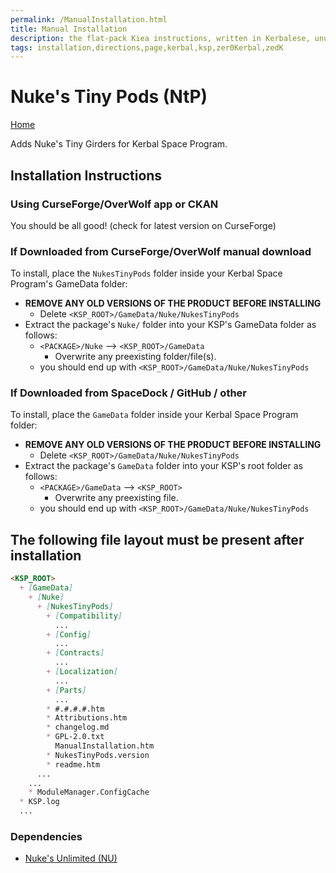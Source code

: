 ```yaml
---
permalink: /ManualInstallation.html
title: Manual Installation
description: the flat-pack Kiea instructions, written in Kerbalese, unusally present
tags: installation,directions,page,kerbal,ksp,zer0Kerbal,zedK
---
```


<!-- ManualInstallation.md v1.1.8.1
Nuke's Tiny Pods (NtP)
created: 01 Oct 2019
updated: 29 Jul 2022 -->

<!-- based upon work by Lisias -->

# Nuke's Tiny Pods (NtP)

[Home](./index.md)

Adds Nuke's Tiny Girders for Kerbal Space Program.

## Installation Instructions

### Using CurseForge/OverWolf app or CKAN

You should be all good! (check for latest version on CurseForge)

### If Downloaded from CurseForge/OverWolf manual download

To install, place the `NukesTinyPods` folder inside your Kerbal Space Program's GameData folder:

* **REMOVE ANY OLD VERSIONS OF THE PRODUCT BEFORE INSTALLING**
  * Delete `<KSP_ROOT>/GameData/Nuke/NukesTinyPods`
* Extract the package's `Nuke/` folder into your KSP's GameData folder as follows:
  * `<PACKAGE>/Nuke` --> `<KSP_ROOT>/GameData`
    * Overwrite any preexisting folder/file(s).
  * you should end up with `<KSP_ROOT>/GameData/Nuke/NukesTinyPods`

### If Downloaded from SpaceDock / GitHub / other

To install, place the `GameData` folder inside your Kerbal Space Program folder:

* **REMOVE ANY OLD VERSIONS OF THE PRODUCT BEFORE INSTALLING**
  * Delete `<KSP_ROOT>/GameData/Nuke/NukesTinyPods`
* Extract the package's `GameData` folder into your KSP's root folder as follows:
  * `<PACKAGE>/GameData` --> `<KSP_ROOT>`
    * Overwrite any preexisting file.
  * you should end up with `<KSP_ROOT>/GameData/Nuke/NukesTinyPods`

## The following file layout must be present after installation

```markdown
<KSP_ROOT>
  + [GameData]
    + [Nuke]
      + [NukesTinyPods]
        + [Compatibility]
          ...
        + [Config]
          ...
        + [Contracts]
          ...
        + [Localization]
          ...
        + [Parts]
          ...
        * #.#.#.#.htm
        * Attributions.htm
        * changelog.md
        * GPL-2.0.txt
          ManualInstallation.htm
        * NukesTinyPods.version
        * readme.htm
      ...
    ...
    * ModuleManager.ConfigCache
  * KSP.log
  ...
```

### Dependencies

* [Nuke's Unlimited (NU)][NU]

[NU]: https://forum.kerbalspaceprogram.com/index.php?/topic/209381-*/ "Nuke's Unlimited Forum Thread"
[mm]: https://forum.kerbalspaceprogram.com/index.php?/topic/50533-*/ "Module Manager"
[mml]: https://github.com/net-lisias-ksp/ModuleManager "Module Manager /L"
